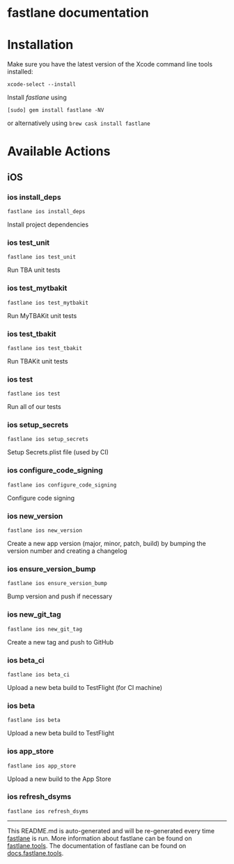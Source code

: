 fastlane documentation
================
# Installation

Make sure you have the latest version of the Xcode command line tools installed:

```
xcode-select --install
```

Install _fastlane_ using
```
[sudo] gem install fastlane -NV
```
or alternatively using `brew cask install fastlane`

# Available Actions
## iOS
### ios install_deps
```
fastlane ios install_deps
```
Install project dependencies
### ios test_unit
```
fastlane ios test_unit
```
Run TBA unit tests
### ios test_mytbakit
```
fastlane ios test_mytbakit
```
Run MyTBAKit unit tests
### ios test_tbakit
```
fastlane ios test_tbakit
```
Run TBAKit unit tests
### ios test
```
fastlane ios test
```
Run all of our tests
### ios setup_secrets
```
fastlane ios setup_secrets
```
Setup Secrets.plist file (used by CI)
### ios configure_code_signing
```
fastlane ios configure_code_signing
```
Configure code signing
### ios new_version
```
fastlane ios new_version
```
Create a new app version (major, minor, patch, build) by bumping the version number and creating a changelog
### ios ensure_version_bump
```
fastlane ios ensure_version_bump
```
Bump version and push if necessary
### ios new_git_tag
```
fastlane ios new_git_tag
```
Create a new tag and push to GitHub
### ios beta_ci
```
fastlane ios beta_ci
```
Upload a new beta build to TestFlight (for CI machine)
### ios beta
```
fastlane ios beta
```
Upload a new beta build to TestFlight
### ios app_store
```
fastlane ios app_store
```
Upload a new build to the App Store
### ios refresh_dsyms
```
fastlane ios refresh_dsyms
```


----

This README.md is auto-generated and will be re-generated every time [fastlane](https://fastlane.tools) is run.
More information about fastlane can be found on [fastlane.tools](https://fastlane.tools).
The documentation of fastlane can be found on [docs.fastlane.tools](https://docs.fastlane.tools).
